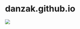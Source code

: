 # danzak.github.io
![](https://disk.yandex.ru/client/disk?source=main-loginmenu&idApp=client&dialog=slider&idDialog=%2Fdisk%2Fstream.gif)
